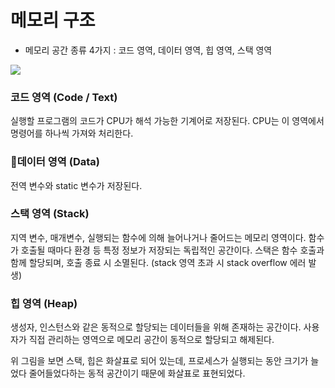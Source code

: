 # 메모리 구조

- 메모리 공간 종류 4가지 : 코드 영역, 데이터 영역, 힙 영역, 스택 영역

![](https://velog.velcdn.com/images/joo-chang/post/74b97a4c-497e-4454-a188-013631eec0a4/image.png)


### 코드 영역 (Code / Text)
실행할 프로그램의 코드가 CPU가 해석 가능한 기계어로 저장된다. CPU는 이 영역에서 명령어를 하나씩 가져와 처리한다.

### 데이터 영역 (Data)
전역 변수와 static 변수가 저장된다.

### 스택 영역 (Stack)
지역 변수, 매개변수, 실행되는 함수에 의해 늘어나거나 줄어드는 메모리 영역이다. 함수가 호출될 때마다 환경 등 특정 정보가 저장되는 독립적인 공간이다.
스택은 함수 호출과 함께 할당되며, 호출 종료 시 소멸된다.
(stack 영역 초과 시 stack overflow 에러 발생)
### 힙 영역 (Heap)
생성자, 인스턴스와 같은 동적으로 할당되는 데이터들을 위해 존재하는 공간이다. 
사용자가 직접 관리하는 영역으로 메모리 공간이 동적으로 할당되고 해제된다. 

위 그림을 보면 스택, 힙은 화살표로 되어 있는데, 프로세스가 실행되는 동안 크기가 늘었다 줄어들었다하는 동적 공간이기 때문에 화살표로 표현되었다.